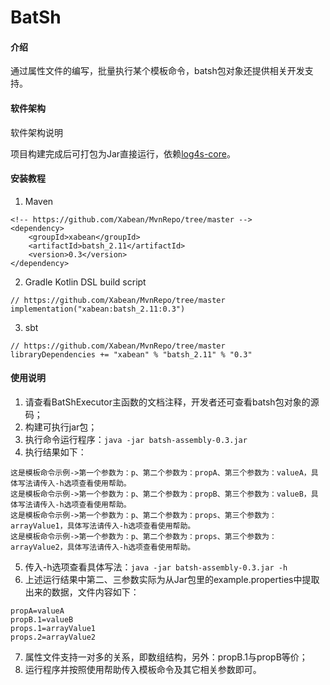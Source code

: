 # BatSh

#### 介绍
通过属性文件的编写，批量执行某个模板命令，batsh包对象还提供相关开发支持。

#### 软件架构
软件架构说明

项目构建完成后可打包为Jar直接运行，依赖[log4s-core](https://github.com/Xabean/MvnRepo/tree/master/xabean/log4s-core_2.11)。

#### 安装教程

1. Maven
```
<!-- https://github.com/Xabean/MvnRepo/tree/master -->
<dependency>
    <groupId>xabean</groupId>
    <artifactId>batsh_2.11</artifactId>
    <version>0.3</version>
</dependency>
```
2. Gradle Kotlin DSL build script
```
// https://github.com/Xabean/MvnRepo/tree/master
implementation("xabean:batsh_2.11:0.3")
```
3. sbt
```
// https://github.com/Xabean/MvnRepo/tree/master
libraryDependencies += "xabean" % "batsh_2.11" % "0.3"
```

#### 使用说明

1. 请查看BatShExecutor主函数的文档注释，开发者还可查看batsh包对象的源码；
2. 构建可执行jar包；
3. 执行命令运行程序：```java -jar batsh-assembly-0.3.jar```
4. 执行结果如下： 
```
这是模板命令示例->第一个参数为：p、第二个参数为：propA、第三个参数为：valueA，具体写法请传入-h选项查看使用帮助。
这是模板命令示例->第一个参数为：p、第二个参数为：propB、第三个参数为：valueB，具体写法请传入-h选项查看使用帮助。
这是模板命令示例->第一个参数为：p、第二个参数为：props、第三个参数为：arrayValue1，具体写法请传入-h选项查看使用帮助。
这是模板命令示例->第一个参数为：p、第二个参数为：props、第三个参数为：arrayValue2，具体写法请传入-h选项查看使用帮助。
```
5. 传入-h选项查看具体写法：```java -jar batsh-assembly-0.3.jar -h```
6. 上述运行结果中第二、三参数实际为从Jar包里的example.properties中提取出来的数据，文件内容如下：   
```
propA=valueA
propB.1=valueB
props.1=arrayValue1
props.2=arrayValue2
```
7. 属性文件支持一对多的关系，即数组结构，另外：propB.1与propB等价；
8. 运行程序并按照使用帮助传入模板命令及其它相关参数即可。
